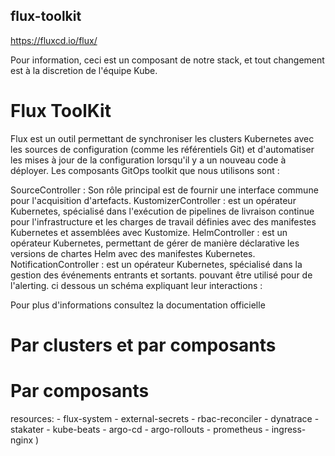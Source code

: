 ## flux-toolkit
https://fluxcd.io/flux/

Pour information, ceci est un composant de notre stack, et tout changement est à la discretion de l'équipe Kube.

# Flux ToolKit
Flux est un outil permettant de synchroniser les clusters Kubernetes avec les sources de configuration (comme les référentiels Git) et d'automatiser les mises à jour de la configuration lorsqu'il y a un nouveau code à déployer. Les composants GitOps toolkit que nous utilisons sont :

SourceController : Son rôle principal  est de fournir une interface commune pour l'acquisition d'artefacts.
KustomizerController : est un opérateur Kubernetes, spécialisé dans l'exécution de pipelines de livraison continue pour l'infrastructure et les charges de travail définies avec des manifestes Kubernetes et assemblées avec Kustomize.
HelmController : est un opérateur Kubernetes, permettant de gérer de manière déclarative les versions de chartes Helm avec des manifestes Kubernetes. 
NotificationController : est un opérateur Kubernetes, spécialisé dans la gestion des événements entrants et sortants. pouvant être utilisé pour de l'alerting.
ci dessous un schéma expliquant leur interactions :



Pour plus d'informations consultez la documentation officielle
# Par clusters et par composants
   # Par composants 
   resources:
    - flux-system
    - external-secrets
    - rbac-reconciler
    - dynatrace
    - stakater
    - kube-beats
    - argo-cd
    - argo-rollouts
    - prometheus
    - ingress-nginx )
